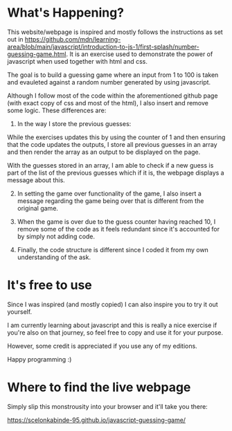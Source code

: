 
# What's Happening?

This website/webpage is inspired and mostly follows the instructions as set out in https://github.com/mdn/learning-area/blob/main/javascript/introduction-to-js-1/first-splash/number-guessing-game.html. It is an exercise used to demonstrate the power of javascript when used together with html and css.

The goal is to build a guessing game where an input from 1 to 100 is taken and evauleted against a random number generated by using javascript. 

Although I follow most of the code within the aforementioned github page (with exact copy of css and most of the html), I also insert and remove some logic. These differences are:

1) In the way I store the previous guesses:

While the exercises updates this by using the counter of 1 and then ensuring that the code updates the outputs, I store all previous guesses in an array and then render the array as an output to be displayed on the page.

With the guesses stored in an array, I am able to check if a new guess is part of the list of the previous guesses which if it is, the webpage displays a message about this.

2) In setting the game over functionality of the game, I also insert a message regarding the game being over that is different from the original game.

3) When the game is over due to the guess counter having reached 10, I remove some of the code as it feels redundant since it's accounted for by simply not adding code.

4) Finally, the code structure is different since I coded it from my own understanding of the ask.

# It's free to use

Since I was inspired (and mostly copied) I can also inspire you to try it out yourself.

I am currently learning about javascript and this is really a nice exercise if you're also on that journey, so feel free to copy and use it for your purpose. 

However, some credit is appreciated if you use any of my editions.

Happy programming :)

# Where to find the live webpage

Simply slip this monstrousity into your browser and it'll take you there:

https://scelonkabinde-95.github.io/javascript-guessing-game/

